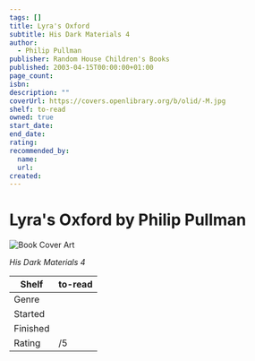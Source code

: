 ```yaml
---
tags: []
title: Lyra's Oxford
subtitle: His Dark Materials 4
author:
  - Philip Pullman
publisher: Random House Children's Books
published: 2003-04-15T00:00:00+01:00
page_count:
isbn:
description: ""
coverUrl: https://covers.openlibrary.org/b/olid/-M.jpg
shelf: to-read
owned: true
start_date:
end_date:
rating:
recommended_by:
  name:
  url:
created:
---
```


# Lyra's Oxford by Philip Pullman

![Book Cover Art](https://covers.openlibrary.org/b/olid/-M.jpg)

_His Dark Materials 4_

| Shelf | to-read |
| --- | --- |
| Genre |  |
| Started |  |
| Finished |  |
| Rating | /5 |
